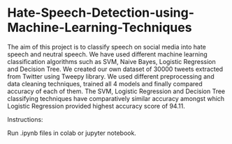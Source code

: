 # Hate-Speech-Detection-using-Machine-Learning-Techniques

The aim of this project is to classify speech on social media into hate speech and neutral speech. We have used different machine
learning classification algorithms such as SVM, Naive Bayes, Logistic Regression and Decision Tree. We created our own dataset of 30000 tweets
extracted from Twitter using Tweepy library. We used different preprocessing and data cleaning techniques, trained all 4 models and finally compared
accuracy of each of them. The SVM, Logistic Regression and Decision Tree classifying techniques have comparatively similar accuracy amongst
which Logistic Regression provided highest accuracy score of 94.11.


Instructions:

Run .ipynb files in colab or jupyter notebook.
